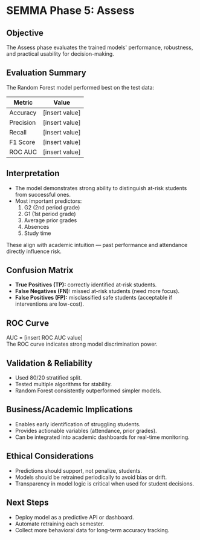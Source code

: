 # SEMMA Phase 5: Assess

## Objective
The Assess phase evaluates the trained models' performance, robustness, and practical usability for decision-making.

## Evaluation Summary
The Random Forest model performed best on the test data:

| Metric | Value |
|---------|-------|
| Accuracy | [insert value] |
| Precision | [insert value] |
| Recall | [insert value] |
| F1 Score | [insert value] |
| ROC AUC | [insert value] |

## Interpretation
- The model demonstrates strong ability to distinguish at-risk students from successful ones.
- Most important predictors:
  1. G2 (2nd period grade)
  2. G1 (1st period grade)
  3. Average prior grades
  4. Absences
  5. Study time

These align with academic intuition — past performance and attendance directly influence risk.

## Confusion Matrix
- **True Positives (TP):** correctly identified at-risk students.  
- **False Negatives (FN):** missed at-risk students (need more focus).  
- **False Positives (FP):** misclassified safe students (acceptable if interventions are low-cost).  

## ROC Curve
AUC = [insert ROC AUC value]  
The ROC curve indicates strong model discrimination power.

## Validation & Reliability
- Used 80/20 stratified split.
- Tested multiple algorithms for stability.
- Random Forest consistently outperformed simpler models.

## Business/Academic Implications
- Enables early identification of struggling students.
- Provides actionable variables (attendance, prior grades).
- Can be integrated into academic dashboards for real-time monitoring.

## Ethical Considerations
- Predictions should support, not penalize, students.
- Models should be retrained periodically to avoid bias or drift.
- Transparency in model logic is critical when used for student decisions.

## Next Steps
- Deploy model as a predictive API or dashboard.
- Automate retraining each semester.
- Collect more behavioral data for long-term accuracy tracking.

